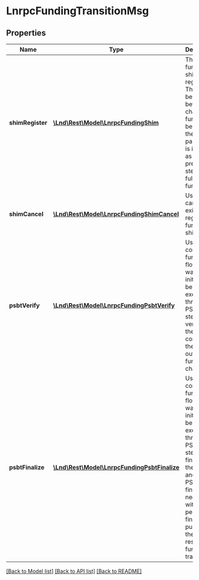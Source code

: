 # LnrpcFundingTransitionMsg

## Properties
Name | Type | Description | Notes
------------ | ------------- | ------------- | -------------
**shimRegister** | [**\Lnd\Rest\Model\LnrpcFundingShim**](LnrpcFundingShim.md) | The funding shim to register. This should be used before any channel funding has began by the remote party, as it is intended as a preparatory step for the full channel funding. | [optional] 
**shimCancel** | [**\Lnd\Rest\Model\LnrpcFundingShimCancel**](LnrpcFundingShimCancel.md) | Used to cancel an existing registered funding shim. | [optional] 
**psbtVerify** | [**\Lnd\Rest\Model\LnrpcFundingPsbtVerify**](LnrpcFundingPsbtVerify.md) | Used to continue a funding flow that was initiated to be executed through a PSBT. This step verifies that the PSBT contains the correct outputs to fund the channel. | [optional] 
**psbtFinalize** | [**\Lnd\Rest\Model\LnrpcFundingPsbtFinalize**](LnrpcFundingPsbtFinalize.md) | Used to continue a funding flow that was initiated to be executed through a PSBT. This step finalizes the funded and signed PSBT, finishes negotiation with the peer and finally publishes the resulting funding transaction. | [optional] 

[[Back to Model list]](../README.md#documentation-for-models) [[Back to API list]](../README.md#documentation-for-api-endpoints) [[Back to README]](../README.md)


